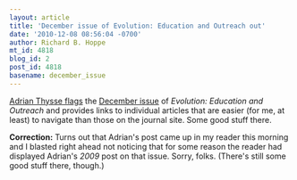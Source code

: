 ```yaml
---
layout: article
title: 'December issue of Evolution: Education and Outreach out'
date: '2010-12-08 08:56:04 -0700'
author: Richard B. Hoppe
mt_id: 4818
blog_id: 2
post_id: 4818
basename: december_issue
---
```

[Adrian Thysse flags](http://evolvingcomplexityii.wordpress.com/2009/12/03/evolution-education-and-outreach-new-edition-online/) the [December issue](http://www.springerlink.com/content/1936-6426/2/4/) of _Evolution: Education and Outreach_ and provides links to individual articles that are easier (for me, at least) to navigate than those on the journal site.  Some good stuff there.

**Correction:**  Turns out that Adrian's post came up in my reader this morning and I blasted right ahead not noticing that for some reason the reader had displayed Adrian's _2009_ post on that issue.  Sorry, folks.  (There's still some good stuff there, though.)
